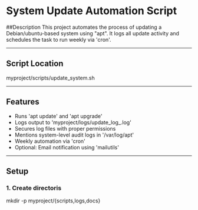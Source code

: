 # System Update Automation Script

##Description
This project automates the process of updating a Debian/ubuntu-based system using "apt". It logs all update activity and schedules the task to run weekly via 'cron'.

----

## Script Location
myproject/scripts/update_system.sh

----

## Features
- Runs 'apt update' and 'apt upgrade'
- Logs output to 'myproject/logs/update_log_<date>.log'
- Secures log files with proper permissions
- Mentions system-level audit logs in '/var/log/apt'
- Weekly automation via 'cron'
- Optional: Email notification using 'mailutils'

----

## Setup

### 1. Create directoris
mkdir -p myproject/{scripts,logs,docs}

